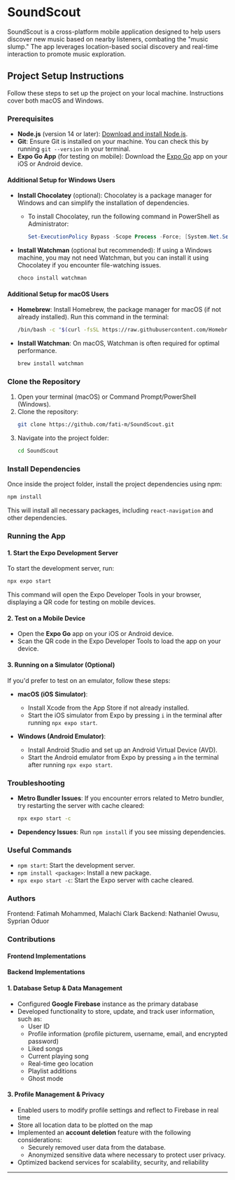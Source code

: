 # SoundScout

SoundScout is a cross-platform mobile application designed to help users discover new music based on nearby listeners, combating the "music slump." The app leverages location-based social discovery and real-time interaction to promote music exploration.

## Project Setup Instructions

Follow these steps to set up the project on your local machine. Instructions cover both macOS and Windows.

### Prerequisites

- **Node.js** (version 14 or later): [Download and install Node.js](https://nodejs.org/).
- **Git**: Ensure Git is installed on your machine. You can check this by running `git --version` in your terminal.
- **Expo Go App** (for testing on mobile): Download the [Expo Go](https://expo.dev/client) app on your iOS or Android device.

#### Additional Setup for Windows Users

- **Install Chocolatey** (optional): Chocolatey is a package manager for Windows and can simplify the installation of dependencies.

  - To install Chocolatey, run the following command in PowerShell as Administrator:
    ```powershell
    Set-ExecutionPolicy Bypass -Scope Process -Force; [System.Net.ServicePointManager]::SecurityProtocol = [System.Net.ServicePointManager]::SecurityProtocol -bor 3072; iex ((New-Object System.Net.WebClient).DownloadString('https://community.chocolatey.org/install.ps1'))
    ```

- **Install Watchman** (optional but recommended): If using a Windows machine, you may not need Watchman, but you can install it using Chocolatey if you encounter file-watching issues.

  ```powershell
  choco install watchman
  ```

#### Additional Setup for macOS Users

- **Homebrew**: Install Homebrew, the package manager for macOS (if not already installed). Run this command in the terminal:

  ```bash
  /bin/bash -c "$(curl -fsSL https://raw.githubusercontent.com/Homebrew/install/HEAD/install.sh)"
  ```

- **Install Watchman**: On macOS, Watchman is often required for optimal performance.

  ```bash
  brew install watchman
  ```

### Clone the Repository

1. Open your terminal (macOS) or Command Prompt/PowerShell (Windows).
2. Clone the repository:
   ```bash
   git clone https://github.com/fati-m/SoundScout.git
   ```
3. Navigate into the project folder:
   ```bash
   cd SoundScout
   ```

### Install Dependencies

Once inside the project folder, install the project dependencies using npm:

```bash
npm install
```

This will install all necessary packages, including `react-navigation` and other dependencies.

### Running the App

#### 1. Start the Expo Development Server

To start the development server, run:

```bash
npx expo start
```

This command will open the Expo Developer Tools in your browser, displaying a QR code for testing on mobile devices.

#### 2. Test on a Mobile Device

- Open the **Expo Go** app on your iOS or Android device.
- Scan the QR code in the Expo Developer Tools to load the app on your device.

#### 3. Running on a Simulator (Optional)

If you'd prefer to test on an emulator, follow these steps:

- **macOS (iOS Simulator)**:

  - Install Xcode from the App Store if not already installed.
  - Start the iOS simulator from Expo by pressing `i` in the terminal after running `npx expo start`.

- **Windows (Android Emulator)**:

  - Install Android Studio and set up an Android Virtual Device (AVD).
  - Start the Android emulator from Expo by pressing `a` in the terminal after running `npx expo start`.

### Troubleshooting

- **Metro Bundler Issues**: If you encounter errors related to Metro bundler, try restarting the server with cache cleared:

  ```bash
  npx expo start -c
  ```

- **Dependency Issues**: Run `npm install` if you see missing dependencies.

### Useful Commands

- `npm start`: Start the development server.
- `npm install <package>`: Install a new package.
- `npx expo start -c`: Start the Expo server with cache cleared.

### Authors

Frontend: Fatimah Mohammed, Malachi Clark
Backend: Nathaniel Owusu, Syprian Oduor

### Contributions

#### Frontend Implementations

#### Backend Implementations

#### 1. Database Setup & Data Management
- Configured **Google Firebase** instance as the primary  database 
- Developed functionality to store, update, and track user information, such as:
  - User ID
  - Profile information (profile picturem, username, email, and encrypted password)
  - Liked songs
  - Current playing song
  - Real-time geo location
  - Playlist additions
  - Ghost mode

#### 3. Profile Management & Privacy
- Enabled users to modify profile settings and reflect to Firebase in real time
- Store all location data to be plotted on the map
- Implemented an **account deletion** feature with the following considerations:
  - Securely removed user data from the database.
  - Anonymized sensitive data where necessary to protect user privacy.
- Optimized backend services for scalability, security, and reliability

---